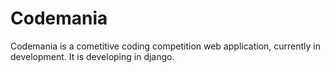 # Codemania
Codemania is a cometitive coding competition web application, currently in development. It is developing in django.
